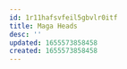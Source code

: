 ```yaml
---
id: 1r11hafsvfeil5gbvlr0itf
title: Maga Heads
desc: ''
updated: 1655573858458
created: 1655573858458
---
```


